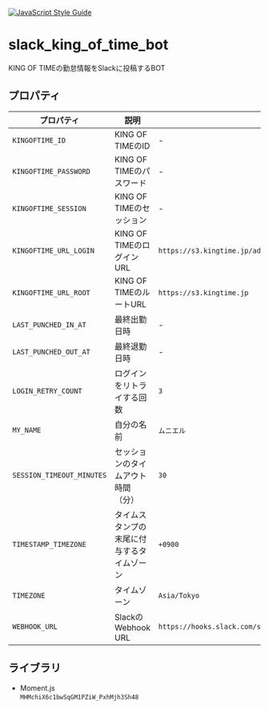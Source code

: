 [![JavaScript Style Guide](https://img.shields.io/badge/code_style-standard-brightgreen.svg)](https://standardjs.com)

# slack_king_of_time_bot
KING OF TIMEの勤怠情報をSlackに投稿するBOT

## プロパティ
|プロパティ|説明|例|
|---|---|---|
|`KINGOFTIME_ID`|KING OF TIMEのID|-|
|`KINGOFTIME_PASSWORD`|KING OF TIMEのパスワード|-|
|`KINGOFTIME_SESSION`|KING OF TIMEのセッション|-|
|`KINGOFTIME_URL_LOGIN`|KING OF TIMEのログインURL|`https://s3.kingtime.jp/admin`|
|`KINGOFTIME_URL_ROOT`|KING OF TIMEのルートURL|`https://s3.kingtime.jp`|
|`LAST_PUNCHED_IN_AT`|最終出勤日時|-|
|`LAST_PUNCHED_OUT_AT`|最終退勤日時|-|
|`LOGIN_RETRY_COUNT`|ログインをリトライする回数|`3`|
|`MY_NAME`|自分の名前|`ムニエル`|
|`SESSION_TIMEOUT_MINUTES`|セッションのタイムアウト時間（分）|`30`|
|`TIMESTAMP_TIMEZONE`|タイムスタンプの末尾に付与するタイムゾーン|`+0900`|
|`TIMEZONE`|タイムゾーン|`Asia/Tokyo`|
|`WEBHOOK_URL`|SlackのWebhook URL|`https://hooks.slack.com/services/T00000000/B00000000/XXXXXXXXXXXXXXXXXXXXXXXX`|

## ライブラリ
* Moment.js  
`MHMchiX6c1bwSqGM1PZiW_PxhMjh3Sh48`
